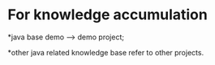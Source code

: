 # For knowledge accumulation

*java base demo --> demo project; 

*other java related knowledge base refer to other projects.

